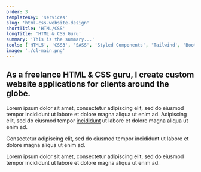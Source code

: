 ```yaml
---
order: 3
templateKey: 'services'
slug: 'html-css-website-design'
shortTitle: 'HTML/CSS'
longTitle: 'HTML & CSS Guru'
summary: 'This is the summary...'
tools: ['HTML5', 'CSS3', 'SASS', 'Styled Components', 'Tailwind', 'Bootstrap']
image: './cl-main.png'
---
```


## As a freelance <span>HTML & CSS guru</span>, I create custom website applications for clients around the globe.

Lorem ipsum dolor sit amet, consectetur adipiscing elit, sed do eiusmod tempor incididunt ut labore et dolore magna aliqua ut enim ad. Adipiscing elit, sed do eiusmod tempor [incididunt](/freelance-web-developer-usa/ 'Developer') ut labore et dolore magna aliqua ut enim ad.

Consectetur adipiscing elit, sed do eiusmod tempor incididunt ut labore et dolore magna aliqua ut enim ad.

Lorem ipsum dolor sit amet, consectetur adipiscing elit, sed do eiusmod tempor incididunt ut labore et dolore magna aliqua ut enim ad.

